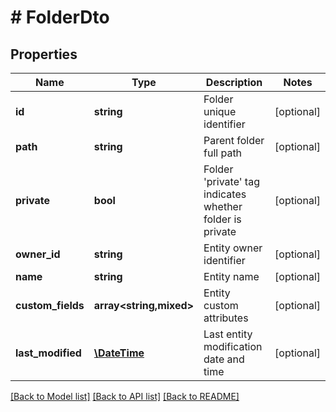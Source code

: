 # # FolderDto

## Properties

Name | Type | Description | Notes
------------ | ------------- | ------------- | -------------
**id** | **string** | Folder unique identifier | [optional]
**path** | **string** | Parent folder full path | [optional]
**private** | **bool** | Folder &#39;private&#39; tag  indicates whether folder is private | [optional]
**owner_id** | **string** | Entity owner identifier | [optional]
**name** | **string** | Entity name | [optional]
**custom_fields** | **array<string,mixed>** | Entity custom attributes | [optional]
**last_modified** | [**\DateTime**](\DateTime.md) | Last entity modification date and time | [optional]

[[Back to Model list]](../../README.md#models) [[Back to API list]](../../README.md#endpoints) [[Back to README]](../../README.md)
